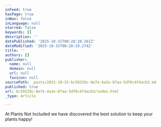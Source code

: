 ```yaml
---
inFeed: true
hasPage: true
inNav: false
inLanguage: null
starred: false
keywords: []
description: ''
datePublished: '2015-10-31T00:28:20.261Z'
dateModified: '2015-10-31T00:28:19.274Z'
title: ''
authors: []
publisher:
  name: null
  domain: null
  url: null
  favicon: null
sourcePath: _posts/2015-10-25-bc59329c-8e7e-4a2e-87aa-5df6c4f4acb3.md
published: true
url: bc59329c-8e7e-4a2e-87aa-5df6c4f4acb3/index.html
_type: Article

---
```

At Plants Not Included we have discovered the best solution to keep your plants happy!